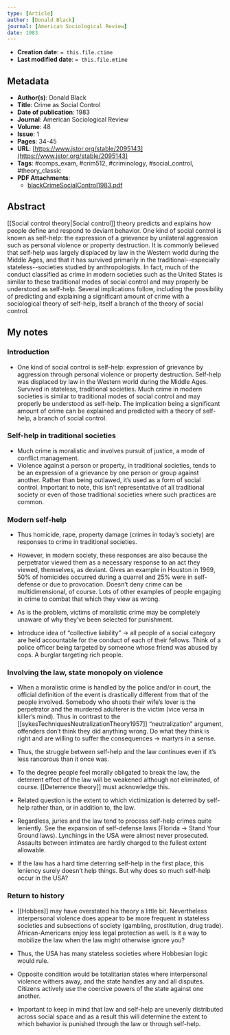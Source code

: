 ```yaml
---
type: [Article]
author: [Donald Black]
journal: [American Sociological Review]
date: 1983
---
```


* **Creation date**: `= this.file.ctime`
* **Last modified date**: `= this.file.mtime`

## Metadata

* **Author(s)**: Donald Black
* **Title**: Crime as Social Control
* **Date of publication**: 1983
* **Journal**: American Sociological Review
* **Volume**: 48
* **Issue**: 1
* **Pages**: 34-45
* **URL**: [https://www.jstor.org/stable/2095143](https://www.jstor.org/stable/2095143)
* **Tags**: #comps_exam, #crim512, #criminology, #social_control, #theory_classic
* **PDF Attachments**:
  * [blackCrimeSocialControl1983.pdf](zotero://open-pdf/library/items/JS47TM7D)

## Abstract

[[Social control theory|Social control]] theory predicts and explains how people define and respond to deviant behavior. One kind of social control is known as self-help: the expression of a grievance by unilateral aggression such as personal violence or property destruction. It is commonly believed that self-help was largely displaced by law in the Western world during the Middle Ages, and that it has survived primarily in the traditional--especially stateless--societies studied by anthropologists. In fact, much of the conduct classified as crime in modern societies such as the United States is similar to these traditional modes of social control and may properly be understood as self-help. Several implications follow, including the possibility of predicting and explaining a significant amount of crime with a sociological theory of self-help, itself a branch of the theory of social control.

## My notes

### Introduction

* One kind of social control is self-help: expression of grievance by aggression through personal violence or property destruction. Self-help was displaced by law in the Western world during the Middle Ages. Survived in stateless, traditional societies. Much crime in modern societies is similar to traditional modes of social control and may properly be understood as self-help. The implication being a significant amount of crime can be explained and predicted with a theory of self-help, a branch of social control.

### Self-help in traditional societies

* Much crime is moralistic and involves pursuit of justice, a mode of conflict management.
* Violence against a person or property, in traditional societies, tends to be an expression of a grievance by one person or group against another. Rather than being outlawed, it’s used as a form of social control. Important to note, this isn’t representative of all traditional society or even of those traditional societies where such practices are common.

### Modern self-help

* Thus homicide, rape, property damage (crimes in today’s society) are responses to crime in traditional societies.
  
* However, in modern society, these responses are also because the perpetrator viewed them as a necessary response to an act they viewed, themselves, as deviant. Gives an example in Houston in 1969, 50% of homicides occurred during a quarrel and 25% were in self-defense or due to provocation. Doesn’t deny crime can be multidimensional, of course. Lots of other examples of people engaging in crime to combat that which they view as wrong.
  
* As is the problem, victims of moralistic crime may be completely unaware of why they’ve been selected for punishment.
  
* Introduce idea of “collective liability” -> all people of a social category are held accountable for the conduct of each of their fellows. Think of a police officer being targeted by someone whose friend was abused by cops. A burglar targeting rich people.

### Involving the law, state monopoly on violence

* When a moralistic crime is handled by the police and/or in court, the official definition of the event is drastically different from that of the people involved. Somebody who shoots their wife’s lover is the perpetrator and the murdered adulterer is the victim (vice versa in killer’s mind). Thus in contrast to the [[sykesTechniquesNeutralizationTheory1957]] “neutralization” argument, offenders don’t think they did anything wrong. Do what they think is right and are willing to suffer the consequences -> martyrs in a sense.
  
* Thus, the struggle between self-help and the law continues even if it’s less rancorous than it once was.
  
* To the degree people feel morally obligated to break the law, the deterrent effect of the law will be weakened although not eliminated, of course. [[Deterrence theory]] must acknowledge this.
  
* Related question is the extent to which victimization is deterred by self-help rather than, or in addition to, the law.
  
* Regardless, juries and the law tend to process self-help crimes quite leniently. See the expansion of self-defense laws (Florida -> Stand Your Ground laws). Lynchings in the USA were almost never prosecuted. Assaults between intimates are hardly charged to the fullest extent allowable.
  
* If the law has a hard time deterring self-help in the first place, this leniency surely doesn’t help things. But why does so much self-help occur in the USA?

### Return to history

* [[Hobbes]] may have overstated his theory a little bit. Nevertheless interpersonal violence does appear to be more frequent in stateless societies and subsections of society (gambling, prostitution, drug trade). African-Americans enjoy less legal protection as well. Is it a way to mobilize the law when the law might otherwise ignore you?
  
* Thus, the USA has many stateless societies where Hobbesian logic would rule.
  
* Opposite condition would be totalitarian states where interpersonal violence withers away, and the state handles any and all disputes. Citizens actively use the coercive powers of the state against one another.
  
* Important to keep in mind that law and self-help are unevenly distributed across social space and as a result this will determine the extent to which behavior is punished through the law or through self-help.